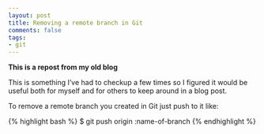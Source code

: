 ```yaml
---
layout: post
title: Removing a remote branch in Git
comments: false
tags:
- git
---
```


**This is a repost from my old blog**

This is something I’ve had to checkup a few times so I figured it would be useful both for myself and for others to keep around in a blog post.

To remove a remote branch you created in Git just push to it like:

{% highlight bash %}
$ git push origin :name-of-branch
{% endhighlight %}
